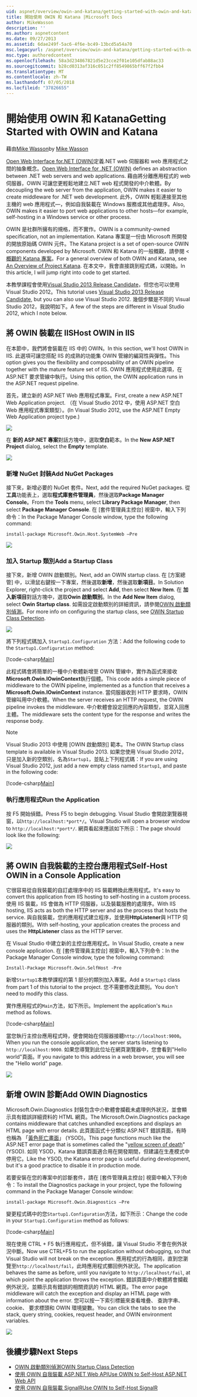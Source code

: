 ```yaml
---
uid: aspnet/overview/owin-and-katana/getting-started-with-owin-and-katana
title: 開始使用 OWIN 和 Katana |Microsoft Docs
author: MikeWasson
description: ''
ms.author: aspnetcontent
ms.date: 09/27/2013
ms.assetid: 6dae249f-5ac6-4f6e-bc49-13bcd5a54a70
msc.legacyurl: /aspnet/overview/owin-and-katana/getting-started-with-owin-and-katana
msc.type: authoredcontent
ms.openlocfilehash: 58a3d234867821d5e23cce2f01e105dfab88ac33
ms.sourcegitcommit: b28cd0313af316c051c2ff8549865bff67f2fbb4
ms.translationtype: MT
ms.contentlocale: zh-TW
ms.lasthandoff: 07/05/2018
ms.locfileid: "37826655"
---
```

<a name="getting-started-with-owin-and-katana"></a><span data-ttu-id="b2567-102">開始使用 OWIN 和 Katana</span><span class="sxs-lookup"><span data-stu-id="b2567-102">Getting Started with OWIN and Katana</span></span>
====================
<span data-ttu-id="b2567-103">藉由[Mike Wasson](https://github.com/MikeWasson)</span><span class="sxs-lookup"><span data-stu-id="b2567-103">by [Mike Wasson](https://github.com/MikeWasson)</span></span>

<span data-ttu-id="b2567-104">[Open Web Interface for.NET (OWIN)](http://owin.org/)定義.NET web 伺服器和 web 應用程式之間的抽象概念。</span><span class="sxs-lookup"><span data-stu-id="b2567-104">[Open Web Interface for .NET (OWIN)](http://owin.org/) defines an abstraction between .NET web servers and web applications.</span></span> <span data-ttu-id="b2567-105">藉由將分離應用程式的 web 伺服器，OWIN 可讓您更輕鬆地建立.NET web 程式開發的中介軟體。</span><span class="sxs-lookup"><span data-stu-id="b2567-105">By decoupling the web server from the application, OWIN makes it easier to create middleware for .NET web development.</span></span> <span data-ttu-id="b2567-106">此外，OWIN 輕鬆連接至其他主機的 web 應用程式&#8212;，例如自我裝載在 Windows 服務或其他處理序。</span><span class="sxs-lookup"><span data-stu-id="b2567-106">Also, OWIN makes it easier to port web applications to other hosts&#8212;for example, self-hosting in a Windows service or other process.</span></span>

<span data-ttu-id="b2567-107">OWIN 是社群所擁有的規格，而不實作。</span><span class="sxs-lookup"><span data-stu-id="b2567-107">OWIN is a community-owned specification, not an implementation.</span></span> <span data-ttu-id="b2567-108">Katana 專案是一份由 Microsoft 所開發的開放原始碼 OWIN 元件。</span><span class="sxs-lookup"><span data-stu-id="b2567-108">The Katana project is a set of open-source OWIN components developed by Microsoft.</span></span> <span data-ttu-id="b2567-109">OWIN 和 Katana 的一般概觀，請參閱 <<c0> [ 概觀的 Katana 專案](an-overview-of-project-katana.md)。</span><span class="sxs-lookup"><span data-stu-id="b2567-109">For a general overview of both OWIN and Katana, see [An Overview of Project Katana](an-overview-of-project-katana.md).</span></span> <span data-ttu-id="b2567-110">在本文中，我會直接跳到程式碼，以開始。</span><span class="sxs-lookup"><span data-stu-id="b2567-110">In this article, I will jump right into code to get started.</span></span>

<span data-ttu-id="b2567-111">本教學課程會使用[Visual Studio 2013 Release Candidate](https://go.microsoft.com/fwlink/?LinkId=306566)，但您也可以使用 Visual Studio 2012。</span><span class="sxs-lookup"><span data-stu-id="b2567-111">This tutorial uses [Visual Studio 2013 Release Candidate](https://go.microsoft.com/fwlink/?LinkId=306566), but you can also use Visual Studio 2012.</span></span> <span data-ttu-id="b2567-112">幾個步驟是不同的 Visual Studio 2012，我說明如下。</span><span class="sxs-lookup"><span data-stu-id="b2567-112">A few of the steps are different in Visual Studio 2012, which I note below.</span></span>

## <a name="host-owin-in-iis"></a><span data-ttu-id="b2567-113">將 OWIN 裝載在 IIS</span><span class="sxs-lookup"><span data-stu-id="b2567-113">Host OWIN in IIS</span></span>

<span data-ttu-id="b2567-114">在本節中，我們將會裝載在 IIS 中的 OWIN。</span><span class="sxs-lookup"><span data-stu-id="b2567-114">In this section, we'll host OWIN in IIS.</span></span> <span data-ttu-id="b2567-115">此選項可讓您搭配 IIS 的成熟的功能集 OWIN 管線的編寫性與彈性。</span><span class="sxs-lookup"><span data-stu-id="b2567-115">This option gives you the flexibility and composability of an OWIN pipeline together with the mature feature set of IIS.</span></span> <span data-ttu-id="b2567-116">OWIN 應用程式使用此選項，在 ASP.NET 要求管線中執行。</span><span class="sxs-lookup"><span data-stu-id="b2567-116">Using this option, the OWIN application runs in the ASP.NET request pipeline.</span></span>

<span data-ttu-id="b2567-117">首先，建立新的 ASP.NET Web 應用程式專案。</span><span class="sxs-lookup"><span data-stu-id="b2567-117">First, create a new ASP.NET Web Application project.</span></span> <span data-ttu-id="b2567-118">（在 Visual Studio 2012 中，使用 ASP.NET 空白 Web 應用程式專案類型）。</span><span class="sxs-lookup"><span data-stu-id="b2567-118">(In Visual Studio 2012, use the ASP.NET Empty Web Application project type.)</span></span>

![](getting-started-with-owin-and-katana/_static/image1.png)

<span data-ttu-id="b2567-119">在 **新的 ASP.NET 專案**對話方塊中，選取**空白**範本。</span><span class="sxs-lookup"><span data-stu-id="b2567-119">In the **New ASP.NET Project** dialog, select the **Empty** template.</span></span>

![](getting-started-with-owin-and-katana/_static/image2.png)

### <a name="add-nuget-packages"></a><span data-ttu-id="b2567-120">新增 NuGet 封裝</span><span class="sxs-lookup"><span data-stu-id="b2567-120">Add NuGet Packages</span></span>

<span data-ttu-id="b2567-121">接下來，新增必要的 NuGet 套件。</span><span class="sxs-lookup"><span data-stu-id="b2567-121">Next, add the required NuGet packages.</span></span> <span data-ttu-id="b2567-122">從**工具**功能表上，選取**程式庫套件管理員**，然後選取**Package Manager Console**。</span><span class="sxs-lookup"><span data-stu-id="b2567-122">From the **Tools** menu, select **Library Package Manager**, then select **Package Manager Console**.</span></span> <span data-ttu-id="b2567-123">在 [套件管理員主控台] 視窗中，輸入下列命令：</span><span class="sxs-lookup"><span data-stu-id="b2567-123">In the Package Manager Console window, type the following command:</span></span>

`install-package Microsoft.Owin.Host.SystemWeb –Pre`

![](getting-started-with-owin-and-katana/_static/image3.png)

### <a name="add-a-startup-class"></a><span data-ttu-id="b2567-124">加入 Startup 類別</span><span class="sxs-lookup"><span data-stu-id="b2567-124">Add a Startup Class</span></span>

<span data-ttu-id="b2567-125">接下來，新增 OWIN 啟動類別。</span><span class="sxs-lookup"><span data-stu-id="b2567-125">Next, add an OWIN startup class.</span></span> <span data-ttu-id="b2567-126">在 [方案總管] 中，以滑鼠右鍵按一下專案，然後選取**新增**，然後選取**新項目**。</span><span class="sxs-lookup"><span data-stu-id="b2567-126">In Solution Explorer, right-click the project and select **Add**, then select **New Item**.</span></span> <span data-ttu-id="b2567-127">在 **加入新項目**對話方塊中，選取**Owin 啟動類別**。</span><span class="sxs-lookup"><span data-stu-id="b2567-127">In the **Add New Item** dialog, select **Owin Startup class**.</span></span> <span data-ttu-id="b2567-128">如需設定啟動類別的詳細資訊，請參閱[OWIN 啟動類別偵測](owin-startup-class-detection.md)。</span><span class="sxs-lookup"><span data-stu-id="b2567-128">For more info on configuring the startup class, see [OWIN Startup Class Detection](owin-startup-class-detection.md).</span></span>

![](getting-started-with-owin-and-katana/_static/image4.png)

<span data-ttu-id="b2567-129">將下列程式碼加入 `Startup1.Configuration` 方法：</span><span class="sxs-lookup"><span data-stu-id="b2567-129">Add the following code to the `Startup1.Configuration` method:</span></span>

[!code-csharp[Main](getting-started-with-owin-and-katana/samples/sample1.cs?highlight=3)]

<span data-ttu-id="b2567-130">此程式碼會將簡單的一種中介軟體新增至 OWIN 管線中，實作為函式來接收**Microsoft.Owin.IOwinContext**執行個體。</span><span class="sxs-lookup"><span data-stu-id="b2567-130">This code adds a simple piece of middleware to the OWIN pipeline, implemented as a function that receives a **Microsoft.Owin.IOwinContext** instance.</span></span> <span data-ttu-id="b2567-131">當伺服器收到 HTTP 要求時，OWIN 管線叫用中介軟體。</span><span class="sxs-lookup"><span data-stu-id="b2567-131">When the server receives an HTTP request, the OWIN pipeline invokes the middleware.</span></span> <span data-ttu-id="b2567-132">中介軟體會設定回應的內容類型，並寫入回應主體。</span><span class="sxs-lookup"><span data-stu-id="b2567-132">The middleware sets the content type for the response and writes the response body.</span></span>

> [!NOTE]
> <span data-ttu-id="b2567-133">Visual Studio 2013 中使用 [OWIN 啟動類別] 範本。</span><span class="sxs-lookup"><span data-stu-id="b2567-133">The OWIN Startup class template is available in Visual Studio 2013.</span></span> <span data-ttu-id="b2567-134">如果您使用 Visual Studio 2012，只是加入新的空類別，名為`Startup1`，並貼上下列程式碼：</span><span class="sxs-lookup"><span data-stu-id="b2567-134">If you are using Visual Studio 2012, just add a new empty class named `Startup1`, and paste in the following code:</span></span>


[!code-csharp[Main](getting-started-with-owin-and-katana/samples/sample2.cs)]

### <a name="run-the-application"></a><span data-ttu-id="b2567-135">執行應用程式</span><span class="sxs-lookup"><span data-stu-id="b2567-135">Run the Application</span></span>

<span data-ttu-id="b2567-136">按 F5 開始偵錯。</span><span class="sxs-lookup"><span data-stu-id="b2567-136">Press F5 to begin debugging.</span></span> <span data-ttu-id="b2567-137">Visual Studio 會開啟瀏覽器視窗，以`http://localhost:*port*/`。</span><span class="sxs-lookup"><span data-stu-id="b2567-137">Visual Studio will open a browser window to `http://localhost:*port*/`.</span></span> <span data-ttu-id="b2567-138">網頁看起來應該如下所示：</span><span class="sxs-lookup"><span data-stu-id="b2567-138">The page should look like the following:</span></span>

![](getting-started-with-owin-and-katana/_static/image5.png)

## <a name="self-host-owin-in-a-console-application"></a><span data-ttu-id="b2567-139">將 OWIN 自我裝載的主控台應用程式</span><span class="sxs-lookup"><span data-stu-id="b2567-139">Self-Host OWIN in a Console Application</span></span>

<span data-ttu-id="b2567-140">它很容易從自我裝載的自訂處理序中的 IIS 裝載轉換此應用程式。</span><span class="sxs-lookup"><span data-stu-id="b2567-140">It's easy to convert this application from IIS hosting to self-hosting in a custom process.</span></span> <span data-ttu-id="b2567-141">使用 IIS 裝載，IIS 會做為 HTTP 伺服器，以及裝載服務的處理序。</span><span class="sxs-lookup"><span data-stu-id="b2567-141">With IIS hosting, IIS acts as both the HTTP server and as the process that hosts the service.</span></span> <span data-ttu-id="b2567-142">與自我裝載，您的應用程式建立程序，並使用**HttpListener**與 HTTP 伺服器的類別。</span><span class="sxs-lookup"><span data-stu-id="b2567-142">With self-hosting, your application creates the process and uses the **HttpListener** class as the HTTP server.</span></span>

<span data-ttu-id="b2567-143">在 Visual Studio 中建立新的主控台應用程式。</span><span class="sxs-lookup"><span data-stu-id="b2567-143">In Visual Studio, create a new console application.</span></span> <span data-ttu-id="b2567-144">在 [套件管理員主控台] 視窗中，輸入下列命令：</span><span class="sxs-lookup"><span data-stu-id="b2567-144">In the Package Manager Console window, type the following command:</span></span>

`Install-Package Microsoft.Owin.SelfHost -Pre`

<span data-ttu-id="b2567-145">新增`Startup1`本教學課程的第 1 部分的類別加入專案。</span><span class="sxs-lookup"><span data-stu-id="b2567-145">Add a `Startup1` class from part 1 of this tutorial to the project.</span></span> <span data-ttu-id="b2567-146">您不需要修改此類別。</span><span class="sxs-lookup"><span data-stu-id="b2567-146">You don't need to modify this class.</span></span>

<span data-ttu-id="b2567-147">實作應用程式的`Main`方法，如下所示。</span><span class="sxs-lookup"><span data-stu-id="b2567-147">Implement the application's `Main` method as follows.</span></span>

[!code-csharp[Main](getting-started-with-owin-and-katana/samples/sample3.cs)]

<span data-ttu-id="b2567-148">當您執行主控台應用程式時，便會開始在伺服器接聽`http://localhost:9000`。</span><span class="sxs-lookup"><span data-stu-id="b2567-148">When you run the console application, the server starts listening to `http://localhost:9000`.</span></span> <span data-ttu-id="b2567-149">如果您導覽到此位址在網頁瀏覽器中，您會看到"Hello world"頁面。</span><span class="sxs-lookup"><span data-stu-id="b2567-149">If you navigate to this address in a web browser, you will see the "Hello world" page.</span></span>

![](getting-started-with-owin-and-katana/_static/image6.png)

## <a name="add-owin-diagnostics"></a><span data-ttu-id="b2567-150">新增 OWIN 診斷</span><span class="sxs-lookup"><span data-stu-id="b2567-150">Add OWIN Diagnostics</span></span>

<span data-ttu-id="b2567-151">Microsoft.Owin.Diagnostics 封裝包含中介軟體會攔截未處理例外狀況，並會顯示具有錯誤詳細資料的 HTML 網頁。</span><span class="sxs-lookup"><span data-stu-id="b2567-151">The Microsoft.Owin.Diagnostics package contains middleware that catches unhandled exceptions and displays an HTML page with error details.</span></span> <span data-ttu-id="b2567-152">此頁面函式十分類似 ASP.NET 錯誤頁面，有時也稱為 「[黃色死亡畫面](http://en.wikipedia.org/wiki/Yellow_Screen_of_Death#Yellow)」 (YSOD)。</span><span class="sxs-lookup"><span data-stu-id="b2567-152">This page functions much like the ASP.NET error page that is sometimes called the "[yellow screen of death](http://en.wikipedia.org/wiki/Yellow_Screen_of_Death#Yellow)" (YSOD).</span></span> <span data-ttu-id="b2567-153">如同 YSOD，Katana 錯誤頁面適合用在開發期間，但建議在生產模式中停用它。</span><span class="sxs-lookup"><span data-stu-id="b2567-153">Like the YSOD, the Katana error page is useful during development, but it's a good practice to disable it in production mode.</span></span>

<span data-ttu-id="b2567-154">若要安裝在您的專案中的診斷套件，請在 [套件管理員主控台] 視窗中輸入下列命令：</span><span class="sxs-lookup"><span data-stu-id="b2567-154">To install the Diagnostics package in your project, type the following command in the Package Manager Console window:</span></span>

`install-package Microsoft.Owin.Diagnostics –Pre`

<span data-ttu-id="b2567-155">變更程式碼中的您`Startup1.Configuration`方法，如下所示：</span><span class="sxs-lookup"><span data-stu-id="b2567-155">Change the code in your `Startup1.Configuration` method as follows:</span></span>

[!code-csharp[Main](getting-started-with-owin-and-katana/samples/sample4.cs?highlight=4,9-12)]

<span data-ttu-id="b2567-156">現在使用 CTRL + F5 執行應用程式，但不偵錯，讓 Visual Studio 不會在例外狀況中斷。</span><span class="sxs-lookup"><span data-stu-id="b2567-156">Now use CTRL+F5 to run the application without debugging, so that Visual Studio will not break on the exception.</span></span> <span data-ttu-id="b2567-157">應用程式的行為相同，直到您瀏覽至`http://localhost/fail`，此時應用程式擲回例外狀況。</span><span class="sxs-lookup"><span data-stu-id="b2567-157">The application behaves the same as before, until you navigate to `http://localhost/fail`, at which point the application throws the exception.</span></span> <span data-ttu-id="b2567-158">錯誤頁面中介軟體將會攔截例外狀況，並顯示具有錯誤的相關資訊的 HTML 網頁。</span><span class="sxs-lookup"><span data-stu-id="b2567-158">The error page middleware will catch the exception and display an HTML page with information about the error.</span></span> <span data-ttu-id="b2567-159">您可以按一下索引標籤來查看堆疊、 查詢字串、 cookie、 要求標頭和 OWIN 環境變數。</span><span class="sxs-lookup"><span data-stu-id="b2567-159">You can click the tabs to see the stack, query string, cookies, request header, and OWIN environment variables.</span></span>

![](getting-started-with-owin-and-katana/_static/image7.png)

## <a name="next-steps"></a><span data-ttu-id="b2567-160">後續步驟</span><span class="sxs-lookup"><span data-stu-id="b2567-160">Next Steps</span></span>

- [<span data-ttu-id="b2567-161">OWIN 啟動類別偵測</span><span class="sxs-lookup"><span data-stu-id="b2567-161">OWIN Startup Class Detection</span></span>](owin-startup-class-detection.md)
- [<span data-ttu-id="b2567-162">使用 OWIN 自我裝載 ASP.NET Web API</span><span class="sxs-lookup"><span data-stu-id="b2567-162">Use OWIN to Self-Host ASP.NET Web API</span></span>](../../../web-api/overview/hosting-aspnet-web-api/use-owin-to-self-host-web-api.md)
- [<span data-ttu-id="b2567-163">使用 OWIN 自我裝載 SignalR</span><span class="sxs-lookup"><span data-stu-id="b2567-163">Use OWIN to Self-Host SignalR</span></span>](../../../signalr/overview/deployment/tutorial-signalr-self-host.md)
